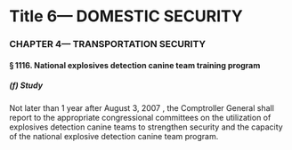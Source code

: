 
# Title 6— DOMESTIC SECURITY
### CHAPTER 4— TRANSPORTATION SECURITY
#### § 1116. National explosives detection canine team training program
##### (f) Study

Not later than 1 year after August 3, 2007 , the Comptroller General shall report to the appropriate congressional committees on the utilization of explosives detection canine teams to strengthen security and the capacity of the national explosive detection canine team program.
